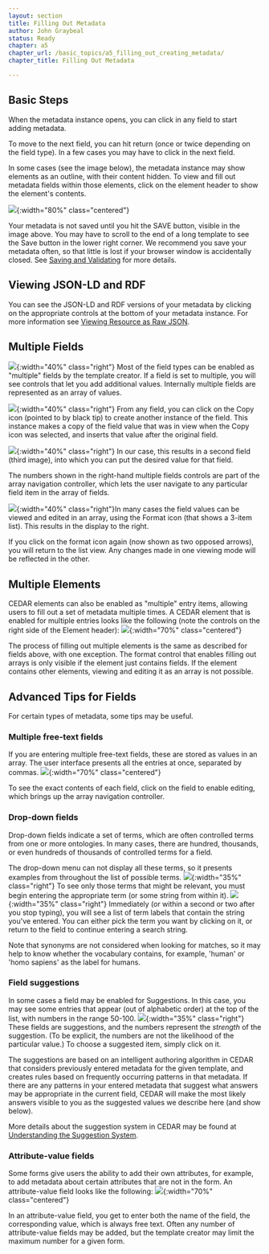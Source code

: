 ```yaml
---
layout: section
title: Filling Out Metadata
author: John Graybeal
status: Ready
chapter: a5
chapter_url: /basic_topics/a5_filling_out_creating_metadata/
chapter_title: Filling Out Metadata

---
```

## **Basic Steps**

When the metadata instance opens, you can click in any field to start adding metadata.

To move to the next field, you can hit return (once or twice depending on the field type). In a few cases you may have to click in the next field. 

In some cases (see the image below), the metadata instance may show elements as an outline, with their content hidden. To view and fill out metadata fields within those elements, click on the element header to show the element's contents.

![](https://github.com/metadatacenter/cedar-manual/raw/master/docs/assets/imgs/entering-metadata-folded-elements-20191124.png){:width="80%" class="centered"}

Your metadata is not saved until you hit the SAVE button, visible in the image above. 
You may have to scroll to the end of a long template to see the Save button in the lower right corner. We recommend you save your metadata often, so that little is lost if your browser window is accidentally closed. See [Saving and Validating](https://metadatacenter.github.io/cedar-manual/sections/a5/3_saving_and_validating/) for more details.

## **Viewing JSON-LD and RDF**

You can see the JSON-LD and RDF versions of your metadata by clicking on the appropriate controls at the bottom of your metadata instance. For more information see [Viewing Resource as Raw JSON](https://metadatacenter.github.io/cedar-manual/sections/a3/4_viewing_resource_as_raw_json/).

## **Multiple Fields**

![](https://github.com/metadatacenter/cedar-manual/raw/master/docs/assets/imgs/multientry-text-field-20191124.png){:width="40%" class="right"}
Most of the field types can be enabled as "multiple" fields by the template creator. 
If a field is set to multiple, you will see controls that let you add additional
values. Internally multiple fields are represented as an array of values.

![](https://github.com/metadatacenter/cedar-manual/raw/master/docs/assets/imgs/multientry-text-field-copying-20191124.png){:width="40%" class="right"}
From any field, you can click on the Copy icon (pointed to by black tip) to create another instance of the field. This instance makes a copy of the field value
that was in view when the Copy icon was selected, 
and inserts that value after the original field.

![](https://github.com/metadatacenter/cedar-manual/raw/master/docs/assets/imgs/multientry-text-field-two-20191124.png){:width="40%" class="right"}
In our case, this results in a second field (third image), into which you can put the desired value for that field. 

The numbers shown in the right-hand multiple fields controls are part of the array navigation controller, which lets the user navigate to any particular field item in the array of fields.

![](https://github.com/metadatacenter/cedar-manual/raw/master/docs/assets/imgs/multientry-text-field-array-20191124.png){:width="40%" class="right"}In many cases the field values can be viewed and edited in an array, using the Format icon (that shows a 3-item list). This results in the display to the right.

If you click on the format icon again (now shown as two opposed arrows), you will return to the list view. Any changes made in one viewing mode will be reflected in the other.

## **Multiple Elements**

CEDAR elements can also be enabled as "multiple" entry items, allowing users to fill out a set of metadata multiple times. A CEDAR element that is enabled for multiple entries
looks like the following (note the controls on the right side of the Element header):
![](https://github.com/metadatacenter/cedar-manual/raw/master/docs/assets/imgs/entering-metadata-multiple-elements-20191126.png){:width="70%" class="centered"}

The process of filling out multiple elements is the same as described for fields above,
with one exception. 
The format control that enables filling out arrays is only visible if the element just contains fields. If the element contains other elements, viewing and editing it as an array is not possible. 

## **Advanced Tips for Fields**

For certain types of metadata, some tips may be useful.

### Multiple free-text fields

If you are entering multiple free-text fields, these are stored as values in an array. 
The user interface presents all the entries at once, separated by commas. 
![](https://github.com/metadatacenter/cedar-manual/raw/master/docs/assets/imgs/entering-metadata-multiple-free-text-20191126.png){:width="70%" class="centered"}

To see the exact contents of each field, click on the field to enable editing, which brings up the array navigation controller.

### Drop-down fields

Drop-down fields indicate a set of terms, which are often controlled terms from one or more ontologies. In many cases, there are hundred, thousands, or even hundreds of thousands of controlled terms for a field.

The drop-down menu can not display all these terms, so it presents examples from throughout the list of possible terms. 
![](https://github.com/metadatacenter/cedar-manual/raw/master/docs/assets/imgs/entering-metadata-dropdown-plain-20191126.png){:width="35%" class="right"}
To see only those terms that might be relevant, 
you must begin entering the appropriate term (or some string from within it).
![](https://github.com/metadatacenter/cedar-manual/raw/master/docs/assets/imgs/entering-metadata-dropdown-autocomplete-20191126.png){:width="35%" class="right"}
Immediately (or within a second or two after you stop typing), 
you will see a list of term labels that contain the string you've entered.
You can either pick the term you want by clicking on it, 
or return to the field to continue entering a search string.

Note that synonyms are not considered when looking for matches,
so it may help to know whether the vocabulary contains, for example,
'human' or 'homo sapiens' as the label for humans. 

### Field suggestions

In some cases a field may be enabled for Suggestions. In this case,
you may see some entries that appear (out of alphabetic order)
at the top of the list, with numbers in the range 50-100. 
![](https://github.com/metadatacenter/cedar-manual/raw/master/docs/assets/imgs/entering-metadata-dropdown-suggestions-20191126.png){:width="35%" class="right"}
These fields are suggestions, and the numbers represent 
the *strength* of the suggestion. (To be explicit, the numbers are not
the likelihood of the particular value.) To choose a suggested item,
simply click on it.

The suggestions are based on an intelligent authoring algorithm
in CEDAR that considers previously entered metadata for the given template,
and creates rules based on frequently occurring patterns in that metadata.
If there are any patterns in your entered metadata that suggest 
what answers may be appropriate in the current field, 
CEDAR will make the most likely answers visible to you as the suggested
values we describe here (and show below).

More details about the suggestion system in CEDAR may be found at 
[Understanding the Suggestion System](https://metadatacenter.github.io/cedar-manual/sections/c4/understanding_the_suggestion_system/).

### Attribute-value fields

Some forms give users the ability to add their own attributes, for example, 
to add metadata about certain attributes that are not in the form.
An attribute-value field looks like the following:
![](https://github.com/metadatacenter/cedar-manual/raw/master/docs/assets/imgs/entering-metadata-attribute-value-field-20191126.png){:width="70%" class="centered"}

In an attribute-value field, you get to enter both the name of the field, 
the corresponding value, which is always free text. 
Often any number of attribute-value fields may be added,
but the template creator may limit the maximum number for a given form.



